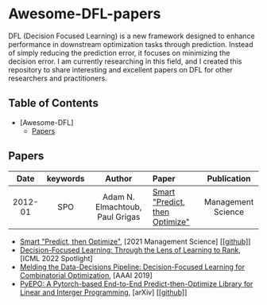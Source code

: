 # Awesome-DFL-papers

DFL (Decision Focused Learning) is a new framework designed to enhance performance in downstream optimization tasks through prediction. Instead of simply reducing the prediction error, it focuses on minimizing the decision error. I am currently researching in this field, and I created this repository to share interesting and excellent papers on DFL for other researchers and practitioners.

## Table of Contents


- [Awesome-DFL]
  - [Papers](#Papers)


## Papers

|  Date  |       keywords       |    Author   |                                                                           Paper                                                                                                            | Publication |
| :-----: | :------------------: | :--------------: | :---------------------------------------------------------------------------------------------------------------------------------------------------------------------------------- | :---------: |
| 2012-01 |     SPO     |      Adam N. Elmachtoub, Paul Grigas      | [Smart "Predict, then Optimize"]([https://arxiv.org/pdf/1706.03762.pdf](https://pubsonline.informs.org/doi/10.1287/mnsc.2020.3922))                                                                                                                      |   Management Science |








- [Smart "Predict, then Optimize"](https://pubsonline.informs.org/doi/10.1287/mnsc.2020.3922), [2021 Management Science] [[[github]]](https://github.com/paulgrigas/SmartPredictThenOptimize)
- [Decision-Focused Learning: Through the Lens of Learning to Rank](https://icml.cc/virtual/2022/spotlight/18376), [ICML 2022 Spotlight]
- [Melding the Data-Decisions Pipeline: Decision-Focused Learning for Combinatorial Optimization](https://arxiv.org/abs/1809.05504), [AAAI 2019]
- [PyEPO: A Pytorch-based End-to-End Predict-then-Optimize Library for Linear and Interger Programming](https://arxiv.org/abs/2206.14234), [arXiv] [[[github]]](https://github.com/khalil-research/PyEPO) 
